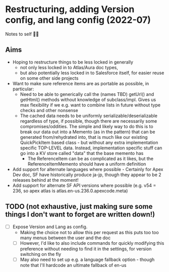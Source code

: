 # Restructuring, adding Version config, and lang config (2022-07)
Notes to self 🕵️‍♂️

## Aims
- Hoping to restructure things to be less locked in generally
  - not only less locked in to Atlas/Aura doc types,
  - but also potentially less locked in to Salesforce itself, for easier reuse on some other side projects
- Want to make sure reference items are as portable as possible, in particular:
  - Need to be able to generically call the (names TBD) getUrl() and getHtml() methods without knowledge of subclass/impl. Gives us max flexibility if we e.g. want to combine lists in future without type checks and other nonsense
  - The cached data needs to be uniformly serializable/deserializable regardless of type, if possible, though there are necessarily some compromises/oddities. The simple and likely way to do this is to break our data out into a Memento (as in the pattern) that can be generated from/rehydrated into, that is much like our existing QuickPickItem based class - but without any extra implementation specific TOP-LEVEL data. Instead, implementation specific stuff can go into a KV store called "data" that the base memento has
    - The ReferenceItem can be as complicated as it likes, but the ReferenceItemMemento should have a uniform definition
- Add support for alternate languages where possible - Certainly for Apex Dev doc, SF have historically produce ja-jp, though they appear to be 2 releases behind at the moment!
- Add support for alternate SF API versions where possible (e.g. v54 = 236, so apex atlas is atlas.en-us.236.0.apexcode.meta)

## TODO (not exhaustive, just making sure some things I don't want to forget are written down!)
- [ ] Expose Version and Lang as config.
  - Making the choice not to allow this per request as this puts too too many menus between the user and the doc
  - [ ] However, I'd like to also include commands for quickly modifying this preference without needing to find it in the settings, for version switching on the fly
  - [ ] May also need to set up e.g. a language fallback option - though note that I'll hardcode an ultimate fallback of en-us